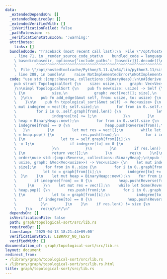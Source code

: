 ```yaml
---
data:
  _extendedDependsOn: []
  _extendedRequiredBy: []
  _extendedVerifiedWith: []
  _isVerificationFailed: false
  _pathExtension: rs
  _verificationStatusIcon: ':warning:'
  attributes:
    links: []
  bundledCode: "Traceback (most recent call last):\n  File \"/opt/hostedtoolcache/Python/3.11.4/x64/lib/python3.11/site-packages/onlinejudge_verify/documentation/build.py\"\
    , line 71, in _render_source_code_stat\n    bundled_code = language.bundle(stat.path,\
    \ basedir=basedir, options={'include_paths': [basedir]}).decode()\n          \
    \         ^^^^^^^^^^^^^^^^^^^^^^^^^^^^^^^^^^^^^^^^^^^^^^^^^^^^^^^^^^^^^^^^^^^^^^^^^^^^^^^^^\n\
    \  File \"/opt/hostedtoolcache/Python/3.11.4/x64/lib/python3.11/site-packages/onlinejudge_verify/languages/rust.py\"\
    , line 288, in bundle\n    raise NotImplementedError\nNotImplementedError\n"
  code: "use std::{cmp::Reverse, collections::BinaryHeap};\n\n#[derive(Debug, Clone)]\n\
    pub struct TopologicalSort {\n    size: usize,\n    graph: Vec<Vec<usize>>,\n\
    }\n\nimpl TopologicalSort {\n    pub fn new(size: usize) -> Self {\n        Self\
    \ {\n            size,\n            graph: vec![vec![]; size],\n        }\n  \
    \  }\n\n    pub fn add_edge(&mut self, from: usize, to: usize) {\n        self.graph[from].push(to);\n\
    \    }\n\n    pub fn topological_sort(&mut self) -> Vec<usize> {\n        let\
    \ mut indegree = vec![0; self.size];\n        for from in 0..self.size {\n   \
    \         for i in 0..self.graph[from].len() {\n                let to = self.graph[from][i];\n\
    \                indegree[to] += 1;\n            }\n        }\n        let mut\
    \ heap = BinaryHeap::new();\n        for from in 0..self.size {\n            if\
    \ indegree[from] == 0 {\n                heap.push(Reverse(from));\n         \
    \   }\n        }\n        let mut res = vec![];\n        while let Some(Reverse(from))\
    \ = heap.pop() {\n            res.push(from);\n            for i in 0..self.graph[from].len()\
    \ {\n                let to = self.graph[from][i];\n                indegree[to]\
    \ -= 1;\n                if indegree[to] == 0 {\n                    heap.push(Reverse(to));\n\
    \                }\n            }\n        }\n        if res.len() != self.size\
    \ {\n            return vec![];\n        }\n        res\n    }\n}\n\n/* lexicographic\
    \ order\nuse std::{cmp::Reverse, collections::BinaryHeap};\n\npub fn topological_sort(size:\
    \ usize, graph: &Vec<Vec<usize>>) -> Vec<usize> {\n    let mut indegree = vec![0;\
    \ size];\n    for from in 0..size {\n        for i in 0..graph[from].len() {\n\
    \            let to = graph[from][i];\n            indegree[to] += 1;\n      \
    \  }\n    }\n    let mut heap = BinaryHeap::new();\n    for from in 0..size {\n\
    \        if indegree[from] == 0 {\n            heap.push(Reverse(from));\n   \
    \     }\n    }\n    let mut res = vec![];\n    while let Some(Reverse(from)) =\
    \ heap.pop() {\n        res.push(from);\n        for i in 0..graph[from].len()\
    \ {\n            let to = graph[from][i];\n            indegree[to] -= 1;\n  \
    \          if indegree[to] == 0 {\n                heap.push(Reverse(to));\n \
    \           }\n        }\n    }\n    if res.len() != size {\n        return vec![];\n\
    \    }\n    res\n}\n*/\n"
  dependsOn: []
  isVerificationFile: false
  path: graph/topological-sort/src/lib.rs
  requiredBy: []
  timestamp: '2025-04-13 18:21:44+09:00'
  verificationStatus: LIBRARY_NO_TESTS
  verifiedWith: []
documentation_of: graph/topological-sort/src/lib.rs
layout: document
redirect_from:
- /library/graph/topological-sort/src/lib.rs
- /library/graph/topological-sort/src/lib.rs.html
title: graph/topological-sort/src/lib.rs
---
```

